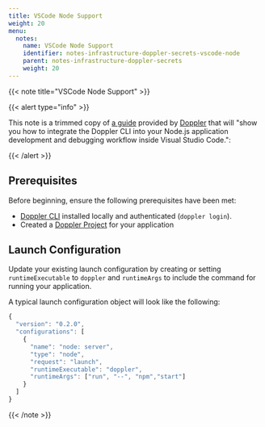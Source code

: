 ```yaml
---
title: VSCode Node Support
weight: 20
menu:
  notes:
    name: VSCode Node Support
    identifier: notes-infrastructure-doppler-secrets-vscode-node
    parent: notes-infrastructure-doppler-secrets
    weight: 20
---
```


{{< note title="VSCode Node Support" >}}

{{< alert type="info" >}}

This note is a trimmed copy of <a href="https://docs.doppler.com/docs/vscode-nodejs" target="_blank">a guide</a> provided by <a href="https://www.doppler.com" target="_blank">Doppler</a> that will "show you how to integrate the Doppler CLI into your Node.js application development and debugging workflow inside Visual Studio Code.":

{{< /alert >}}

## Prerequisites

Before beginning, ensure the following prerequisites have been met:

- <a href="https://docs.doppler.com/docs/enclave-installation" target="_blank">Doppler CLI</a> installed locally and authenticated (`doppler login`).
- Created a <a href="https://docs.doppler.com/docs/enclave-project-setup" target="_blank">Doppler Project</a> for your application

## Launch Configuration

Update your existing launch configuration by creating or setting `runtimeExecutable` to `doppler` and `runtimeArgs` to include the command for running your application.

A typical launch configuration object will look like the following:

```javascript
{
  "version": "0.2.0",
  "configurations": [
    {
      "name": "node: server",
      "type": "node",
      "request": "launch",
      "runtimeExecutable": "doppler",
      "runtimeArgs": ["run", "--", "npm","start"]
    }
  ]
}
```

{{< /note >}}
